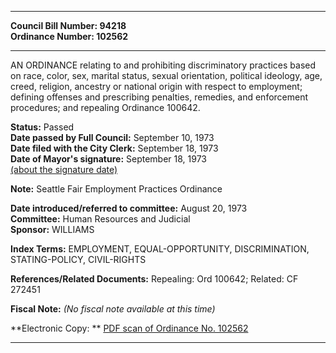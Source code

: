 * * * * *  
  
**Council Bill Number: [](#h0)[](#h2)94218**   
**Ordinance Number: 102562**  
  
* * * * *  
  
AN ORDINANCE relating to and prohibiting discriminatory practices based on race, color, sex, marital status, sexual orientation, political ideology, age, creed, religion, ancestry or national origin with respect to employment; defining offenses and prescribing penalties, remedies, and enforcement procedures; and repealing Ordinance 100642.  
  
**Status:** Passed   
**Date passed by Full Council:** September 10, 1973   
**Date filed with the City Clerk:** September 18, 1973   
**Date of Mayor's signature:** September 18, 1973   
[(about the signature date)](/~public/approvaldate.htm)   
  
**Note:** Seattle Fair Employment Practices Ordinance  
  
  
**Date introduced/referred to committee:** August 20, 1973   
**Committee:** Human Resources and Judicial   
**Sponsor:** WILLIAMS   
  
**Index Terms:** EMPLOYMENT, EQUAL-OPPORTUNITY, DISCRIMINATION, STATING-POLICY, CIVIL-RIGHTS  
  
**References/Related Documents:** Repealing: Ord 100642; Related: CF 272451  
  
**Fiscal Note:** *(No fiscal note available at this time)*  
  
**Electronic Copy: ** [PDF scan of Ordinance No. 102562](/~archives/Ordinances/Ord_102562.pdf)  
  
* * * * *  

